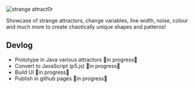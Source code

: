![strange attract0r](https://user-images.githubusercontent.com/49680613/151725799-d3a3469e-db99-4460-bf94-262f0d549478.png)

Showcase of strange attractors, change variables, line width, noise, colour and much more to create chaotically unique shapes and patterns!

## Devlog
* Prototype in Java various attractors 🚧in progress🚧
* Convert to JavaScript (p5.js) 🚧in progress🚧
* Build UI 🚧in progress🚧
* Publish in github pages 🚧in progress🚧
